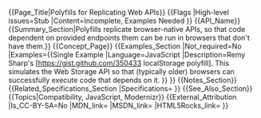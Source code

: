 {{Page_Title|Polyfills for Replicating Web APIs}}
{{Flags
|High-level issues=Stub
|Content=Incomplete, Examples Needed
}}
{{API_Name}}
{{Summary_Section|Polyfills replicate browser-native APIs, so that code dependent on provided endpoints them can be run in browsers that don't have them.}}
{{Concept_Page}}
{{Examples_Section
|Not_required=No
|Examples={{Single Example
|Language=JavaScript
|Description=Remy Sharp's [https://gist.github.com/350433 localStorage polyfill]. This simulates the Web Storage API so that (typically older) browsers can successfully execute code that depends on it.
}}
}}
{{Notes_Section}}
{{Related_Specifications_Section
|Specifications=
}}
{{See_Also_Section}}
{{Topics|Compatibility, JavaScript, Modernizr}}
{{External_Attribution
|Is_CC-BY-SA=No
|MDN_link=
|MSDN_link=
|HTML5Rocks_link=
}}